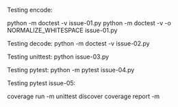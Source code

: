 Testing encode: 

python -m doctest -v issue-01.py 
python -m doctest -v -o NORMALIZE_WHITESPACE issue-01.py

Testing decode: python -m doctest -v issue-02.py

Testing unittest: python issue-03.py

Testing pytest: python -m pytest issue-04.py

Testing pytest issue-05:

coverage run -m unittest discover
coverage report -m